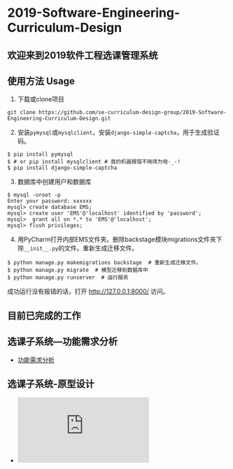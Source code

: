    # 2019-Software-Engineering-Curriculum-Design

   ## 欢迎来到2019软件工程选课管理系统

   ## 使用方法 Usage

   1. 下载或clone项目
   ```
   git clone https://github.com/se-curriculum-design-group/2019-Software-Engineering-Curriculum-Design.git
   ```
   2. 安装`pymysql`或`mysqlclient`，安装`django-simple-captcha`，用于生成验证码。
   ```
   $ pip install pymysql
   $ # or pip install mysqlclient # 我的机器报错不晓得为啥-_-!
   $ pip install django-simple-captcha
   ```
   3. 数据库中创建用户和数据库
   ```
   $ mysql -uroot -p
   Enter your password: xxxxxx
   mysql> create database EMS;
   mysql> create user 'EMS'@'localhost' identified by 'password';
   mysql>  grant all on *.* to 'EMS'@'localhost';
   mysql> flush privileges;
   ```
   4. 用PyCharm打开内部EMS文件夹。删除backstage模块migrations文件夹下除`__init__.py`的文件。重新生成迁移文件。
   ```
   $ python manage.py makemigrations backstage  # 重新生成迁移文件。
   $ python manage.py migrate  # 模型迁移到数据库中
   $ python manage.py runserver  # 运行服务
   ```
   成功运行没有报错的话，打开 http://127.0.0.1:8000/ 访问。

   ## 目前已完成的工作

   ## 选课子系统—功能需求分析
   - [功能需求分析](https://github.com/Messiahhhh/2019-Software-Engineering-Curriculum-Design--/blob/New_Master/EMS/courseSelection/%E9%80%89%E8%AF%BE%E5%AD%90%E7%B3%BB%E7%BB%9F-%E5%8A%9F%E8%83%BD%E9%9C%80%E6%B1%82%E5%88%86%E6%9E%90.md)

   ## 选课子系统-原型设计
   - ![原型设计](https://github.com/Messiahhhh/2019-Software-Engineering-Curriculum-Design--/blob/New_Master/EMS/courseSelection%E9%80%89%E8%AF%BE%E5%AD%90%E7%B3%BB%E7%BB%9F%E5%8E%9F%E5%9E%8B%E8%AE%BE%E8%AE%A1.md)
